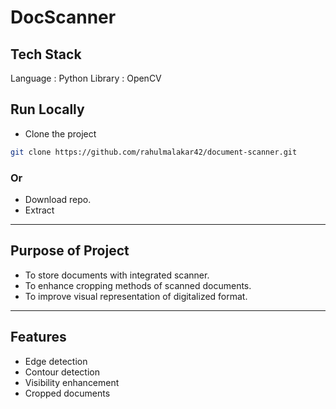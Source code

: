
# DocScanner


## Tech Stack

Language : Python
Library : OpenCV


## Run Locally

- Clone the project

```bash
git clone https://github.com/rahulmalakar42/document-scanner.git
```
### Or
- Download repo.
- Extract
---

## Purpose of Project
- To store documents with integrated scanner.
- To enhance cropping methods of scanned documents.
- To improve visual representation of digitalized format.
---


## Features
- Edge detection
- Contour detection
- Visibility enhancement
- Cropped documents
